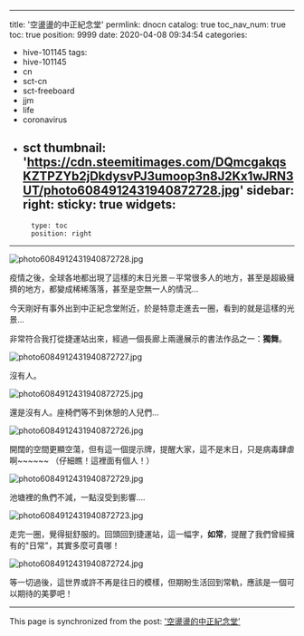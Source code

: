 
---
title: '空盪盪的中正紀念堂'
permlink: dnocn
catalog: true
toc_nav_num: true
toc: true
position: 9999
date: 2020-04-08 09:34:54
categories:
- hive-101145
tags:
- hive-101145
- cn
- sct-cn
- sct-freeboard
- jjm
- life
- coronavirus
- sct
thumbnail: 'https://cdn.steemitimages.com/DQmcgakqsKZTPZYb2jDkdysvPJ3umoop3n8J2Kx1wJRN3UT/photo6084912431940872728.jpg'
sidebar:
    right:
        sticky: true
widgets:
    -
        type: toc
        position: right
---


![photo6084912431940872728.jpg](https://cdn.steemitimages.com/DQmcgakqsKZTPZYb2jDkdysvPJ3umoop3n8J2Kx1wJRN3UT/photo6084912431940872728.jpg)

疫情之後，全球各地都出現了這樣的末日光景－平常很多人的地方，甚至是超級擁擠的地方，都變成稀稀落落，甚至是空無一人的情況...

今天剛好有事外出到中正紀念堂附近，於是特意走進去一圈，看到的就是這樣的光景...

非常符合我打從捷運站出來，經過一個長廊上兩邊展示的書法作品之一：**獨舞**。

![photo6084912431940872727.jpg](https://cdn.steemitimages.com/DQmbeuxte8YkL4pQ8NX7fVE8BGeH6mk9fELTVRhSFrrC5vg/photo6084912431940872727.jpg)

沒有人。

![photo6084912431940872725.jpg](https://cdn.steemitimages.com/DQmS8AcaafZSqvSqdp4mLcWAyEF1Pwv87Ly4Sw6uYXEsxW2/photo6084912431940872725.jpg)

還是沒有人。座椅們等不到休憩的人兒們...

![photo6084912431940872726.jpg](https://cdn.steemitimages.com/DQmPqp1mCPh1N8NKrTcE2MCNsFymEzZYyzMjfo9Bs9Yhe9M/photo6084912431940872726.jpg)

開闊的空間更顯空蕩，但有這一個提示牌，提醒大家，這不是末日，只是病毒肆虐啊~~~~~~ （仔細瞧！這裡面有個人！）

![photo6084912431940872729.jpg](https://cdn.steemitimages.com/DQmc8f1NuJaLjwR6fK4j5oFCQsZ76yXu4ZqVGAGd55Febyr/photo6084912431940872729.jpg)

池塘裡的魚們不減，一點沒受到影響.... 

![photo6084912431940872723.jpg](https://cdn.steemitimages.com/DQmZNRfAzxg1szpLCeNNbqdsF9RDHpYddbw45adEHv5Lcqd/photo6084912431940872723.jpg)

走完一圈，覺得挺舒服的。回頭回到捷運站，這一幅字，**如常**，提醒了我們曾經擁有的"日常"，其實多麼可貴哪！

![photo6084912431940872724.jpg](https://cdn.steemitimages.com/DQmfJoe39RqdqUaVVtZnP2iEHtKzUrHw7x4Crya7dzBeAuk/photo6084912431940872724.jpg)

等一切過後，這世界或許不再是往日的模樣，但期盼生活回到常軌，應該是一個可以期待的美夢吧！

- - -

This page is synchronized from the post: ['空盪盪的中正紀念堂'](https://steemit.com/@deanliu/dnocn)
